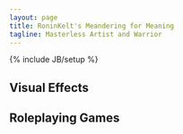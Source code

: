 ```yaml
---
layout: page
title: RoninKelt's Meandering for Meaning
tagline: Masterless Artist and Warrior
---
```

{% include JB/setup %}

## Visual Effects 
    
## Roleplaying Games



